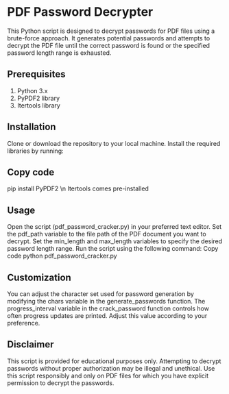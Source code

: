# PDF Password Decrypter
This Python script is designed to decrypt passwords for PDF files using a brute-force approach. It generates potential passwords and attempts to decrypt the PDF file until the correct password is found or the specified password length range is exhausted.

## Prerequisites
1. Python 3.x
2. PyPDF2 library
3. Itertools library

## Installation
Clone or download the repository to your local machine.
Install the required libraries by running:

## Copy code
pip install PyPDF2 \n
Itertools comes pre-installed

## Usage
Open the script (pdf_password_cracker.py) in your preferred text editor.
Set the pdf_path variable to the file path of the PDF document you want to decrypt.
Set the min_length and max_length variables to specify the desired password length range.
Run the script using the following command:
Copy code
python pdf_password_cracker.py

## Customization
You can adjust the character set used for password generation by modifying the chars variable in the generate_passwords function.
The progress_interval variable in the crack_password function controls how often progress updates are printed. Adjust this value according to your preference.

## Disclaimer
This script is provided for educational purposes only. Attempting to decrypt passwords without proper authorization may be illegal and unethical. Use this script responsibly and only on PDF files for which you have explicit permission to decrypt the passwords.
